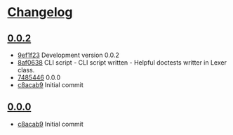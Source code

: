 # [Changelog](https://github.com/guneysus/pjq/releases)

## [0.0.2](https://github.com/guneysus/pjq/compare/0.0.2...0.0.2)

* [9ef1f23](https://github.com/guneysus/pjq/commit/9ef1f23) Development version 0.0.2
* [8af0638](https://github.com/guneysus/pjq/commit/8af0638) CLI script - CLI script written - Helpful doctests writter in Lexer class.
* [7485446](https://github.com/guneysus/pjq/commit/7485446) 0.0.0
* [c8acab9](https://github.com/guneysus/pjq/commit/c8acab9) Initial commit

## [0.0.0](https://github.com/guneysus/pjq/compare/0.0.0...0.0.0)

* [c8acab9](https://github.com/guneysus/pjq/commit/c8acab9) Initial commit

